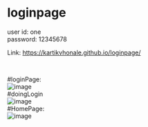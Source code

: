 # loginpage

user id: one <br>
password: 12345678 <br>

Link: https://kartikvhonale.github.io/loginpage/ <br>

<br>

#loginPage:<br>
![image](https://github.com/KartikVhonale/loginpage/assets/98228313/69003cd9-1275-466b-99a9-3270bf93f612)
<br>
#doingLogin<br>
![image](https://github.com/KartikVhonale/loginpage/assets/98228313/05aaff1d-097c-429d-bacc-97a2640c3404)
<br>
#HomePage:<br>
![image](https://github.com/KartikVhonale/loginpage/assets/98228313/92446d75-5117-4832-a1dd-5c6c32b24a75)
